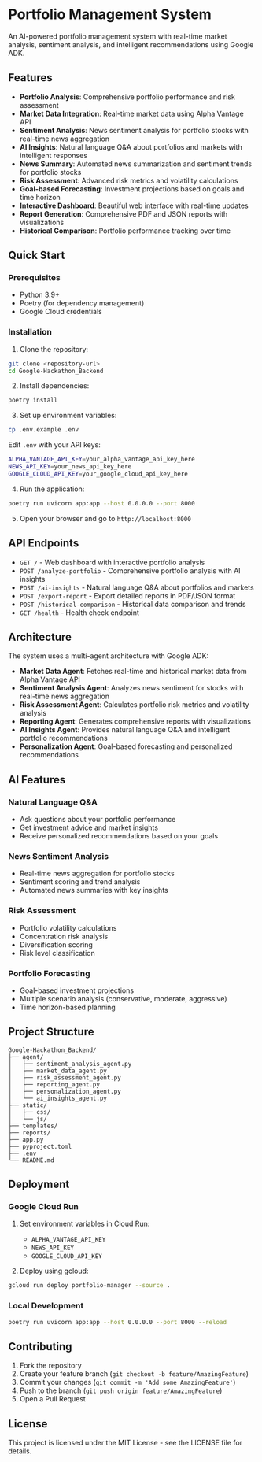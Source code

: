 # Portfolio Management System

An AI-powered portfolio management system with real-time market analysis, sentiment analysis, and intelligent recommendations using Google ADK.

## Features

- **Portfolio Analysis**: Comprehensive portfolio performance and risk assessment
- **Market Data Integration**: Real-time market data using Alpha Vantage API
- **Sentiment Analysis**: News sentiment analysis for portfolio stocks with real-time news aggregation
- **AI Insights**: Natural language Q&A about portfolios and markets with intelligent responses
- **News Summary**: Automated news summarization and sentiment trends for portfolio stocks
- **Risk Assessment**: Advanced risk metrics and volatility calculations
- **Goal-based Forecasting**: Investment projections based on goals and time horizon
- **Interactive Dashboard**: Beautiful web interface with real-time updates
- **Report Generation**: Comprehensive PDF and JSON reports with visualizations
- **Historical Comparison**: Portfolio performance tracking over time

## Quick Start

### Prerequisites

- Python 3.9+
- Poetry (for dependency management)
- Google Cloud credentials

### Installation

1. Clone the repository:
```bash
git clone <repository-url>
cd Google-Hackathon_Backend
```

2. Install dependencies:
```bash
poetry install
```

3. Set up environment variables:
```bash
cp .env.example .env
```

Edit `.env` with your API keys:
```bash
ALPHA_VANTAGE_API_KEY=your_alpha_vantage_api_key_here
NEWS_API_KEY=your_news_api_key_here
GOOGLE_CLOUD_API_KEY=your_google_cloud_api_key_here
```

4. Run the application:
```bash
poetry run uvicorn app:app --host 0.0.0.0 --port 8000
```

5. Open your browser and go to `http://localhost:8000`

## API Endpoints

- `GET /` - Web dashboard with interactive portfolio analysis
- `POST /analyze-portfolio` - Comprehensive portfolio analysis with AI insights
- `POST /ai-insights` - Natural language Q&A about portfolios and markets
- `POST /export-report` - Export detailed reports in PDF/JSON format
- `POST /historical-comparison` - Historical data comparison and trends
- `GET /health` - Health check endpoint

## Architecture

The system uses a multi-agent architecture with Google ADK:

- **Market Data Agent**: Fetches real-time and historical market data from Alpha Vantage API
- **Sentiment Analysis Agent**: Analyzes news sentiment for stocks with real-time news aggregation
- **Risk Assessment Agent**: Calculates portfolio risk metrics and volatility analysis
- **Reporting Agent**: Generates comprehensive reports with visualizations
- **AI Insights Agent**: Provides natural language Q&A and intelligent portfolio recommendations
- **Personalization Agent**: Goal-based forecasting and personalized recommendations

## AI Features

### Natural Language Q&A
- Ask questions about your portfolio performance
- Get investment advice and market insights
- Receive personalized recommendations based on your goals

### News Sentiment Analysis
- Real-time news aggregation for portfolio stocks
- Sentiment scoring and trend analysis
- Automated news summaries with key insights

### Risk Assessment
- Portfolio volatility calculations
- Concentration risk analysis
- Diversification scoring
- Risk level classification

### Portfolio Forecasting
- Goal-based investment projections
- Multiple scenario analysis (conservative, moderate, aggressive)
- Time horizon-based planning

## Project Structure

```
Google-Hackathon_Backend/
├── agent/
│   ├── sentiment_analysis_agent.py
│   ├── market_data_agent.py
│   ├── risk_assessment_agent.py
│   ├── reporting_agent.py
│   ├── personalization_agent.py
│   └── ai_insights_agent.py
├── static/
│   ├── css/
│   └── js/
├── templates/
├── reports/
├── app.py
├── pyproject.toml
├── .env
└── README.md
```

## Deployment

### Google Cloud Run
1. Set environment variables in Cloud Run:
   - `ALPHA_VANTAGE_API_KEY`
   - `NEWS_API_KEY`
   - `GOOGLE_CLOUD_API_KEY`

2. Deploy using gcloud:
```bash
gcloud run deploy portfolio-manager --source .
```

### Local Development
```bash
poetry run uvicorn app:app --host 0.0.0.0 --port 8000 --reload
```

## Contributing

1. Fork the repository
2. Create your feature branch (`git checkout -b feature/AmazingFeature`)
3. Commit your changes (`git commit -m 'Add some AmazingFeature'`)
4. Push to the branch (`git push origin feature/AmazingFeature`)
5. Open a Pull Request

## License

This project is licensed under the MIT License - see the LICENSE file for details.
